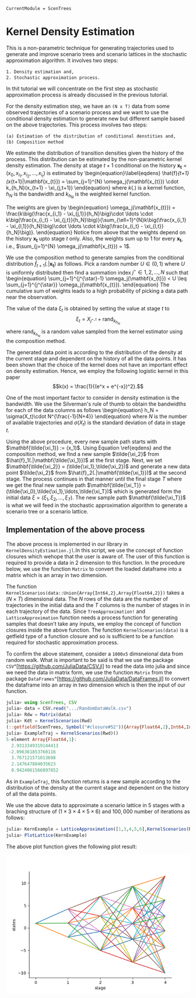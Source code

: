 ```@meta
CurrentModule = ScenTrees
```

# Kernel Density Estimation

This is a non-parametric technique for generating trajectories used to generate and improve scenario trees and scenario lattices in the stochastic approximation algorithm. It involves two steps:

    1. Density estimation and,
    2. Stochastic approximation process.

In thit tutorial we will concentrate on the first step as stochastic approximation process is already discussed in the previous tutorial. 

For the density estimation step, we have an `(N x T)` data from some observed trajectories of a scenario process and we want to use the conditional density estimation to generate new but different sample based on the above trajectories. This process involves two steps:

    (a) Estimation of the distribution of conditional denstities and,
    (b) Composition method

We estimate the distribution of transition densities given the history of the process. This distribution can be estimated by the non-parametric kernel density estimation. The density at stage $t+1$ conditional on the history $\mathbf{x_{t}} = (x_0,x_{i_{1}},x_{i_{2}},\ldots,x_{i_{t}})$ is estimated by 
\begin{equation}\label{eqdens}
\hat{f}_{t+1}(x_{t+1}|\mathbf{x_{t}}) = \sum_{j=1}^{N} \omega_j(\mathbf{x_{t}}) \cdot k_{h_N}(x_{t+1} - \xi_{j,t+1})
\end{equation}
where $k(.)$ is a kernel function, $h_N$ is the bandwidth and $k_{h_N}$ is the weighted kernel function.

The weights are given by
\begin{equation}
\omega_j(\mathbf{x_{t}}) = \frac{k\big(\frac{x_{i_1} - \xi_{j,1}}{h_N}\big)\cdot \ldots \cdot k\big(\frac{x_{i_t} - \xi_{j,t}}{h_N}\big)}{\sum_{\ell=1}^{N}k\big(\frac{x_{i_1} - \xi_{l,1}}{h_N}\big)\cdot \ldots \cdot k\big(\frac{x_{i_t} - \xi_{l,t}}{h_N}\big)}.
\end{equation}
Notice from above that the weights depend on the history $\mathbf{x_{t}}$ upto stage $t$ only. Also, the weights sum up to 1 for every $\mathbf{x_{t}}$, i.e., $\sum_{j=1}^{N} \omega_j(\mathbf{x_{t}}) = 1$.

We use the composition method to generate samples from the conditional distribution $\hat{f}_{t+1}(.|\mathbf{x_{t}})$ as follows. Pick a random number $U \in (0,1)$ where $U$ is uniformly distributed then find a summation index $j^{\star} \in {1,2,\ldots,N}$ such that 
\begin{equation}
\sum_{j=1}^{j^{\star}-1} \omega_j(\mathbf{x_{t}}) < U \leq \sum_{j=1}^{j^{\star}} \omega_j(\mathbf{x_{t}}).
\end{equation}
The cumulative sum of weights leads to a high probability of picking a data path near the observation.

The value of the data $\xi_t$ is obtained by setting the value at stage $t$ to $$\xi_t = X_{j^{\star,t}} + \text{rand}_{k_{h_N}}$$ where $\text{rand}_{k_{h_N}}$ is a random value sampled from the kernel estimator using the composition method.

The generated data point is according to the distribution of the density at the current stage and dependent on the history of all the data points. It has been shown that the choice of the kernel does not have an important effect on density estimation. Hence, we employ the following logistic kernel in this paper $$k(x) = \frac{1}{(e^x + e^{-x})^2}.$$

One of the most important factor to consider in density estimation is the bandwidth. We use the Silverman's rule of thumb to obtain the bandwidths for each of the data columns as follows 
\begin{equation}
h_N = \sigma(X_t)\cdot N^{\frac{-1}{N+4}}
\end{equation}
where $N$ is the number of available trajectories and $\sigma(X_t)$ is the standard deviation of data in stage $t$.

Using the above procedure, every new sample path starts with $\mathbf{\tilde{\xi_1}} := (x_1)$. Using Equation \ref{eqdens} and the composition method, we find a new sample $\tilde{\xi_2}$ from $\hat{f}_1(.|\mathbf{\tilde{\xi_1}})$ at the first stage. Next, we set $\mathbf{\tilde{\xi_2}} = (\tilde{\xi_1},\tilde{\xi_2})$ and generate a new data point $\tilde{\xi_2}$ from $\hat{f}_2(.|\mathbf{\tilde{\xi_1}})$  at the second stage. The process continues in that manner until the final stage $T$ where we get the final new sample path $\mathbf{\tilde{\xi_T}} = (\tilde{\xi_0},\tilde{\xi_1},\ldots,\tilde{\xi_T})$ which is generated form the initial data $\xi = (\xi_1,\xi_2,\ldots,\xi_T)$. The new sample path $\mathbf{\tilde{\xi_T}}$ is what we will feed in the stochastic approximation algorithm to generate a scenario tree or a scenario lattice.

## Implementation of the above process

The above process is implemented in our library in `KernelDensityEstimation.jl`.In this script, we use the concept of function closures which wehope that the user is aware of. The user of this function is required to provide a data in 2 dimension to this function. In the procedure below, we use the function `Matrix` to convert the loaded dataframe into a matrix which is an array in two dimension.

The function `KernelScenarios(data::Union{Array{Int64,2},Array{Float64,2}})` takes a $(N \times T)$ dimensional data. The $N$ rows of the data are the number of trajectories in the initial data and the $T$ columns is the number of stages in in each trajectory of the data. Since `TreeApproximation!` and `LatticeApproximation` function needs a process function for generating samples that doesn't take any inputs, we employ the concept of function closures inside the above function. The function `KernelScenarios(data)` is a getfield type of a function closure and so is sufficient to be a function required for stochastic approximation process.

To confirm the above statement, consider a `1000x5` dimsneional data from random walk. What is important to be said is that we use the package `CSV`^[https://github.com/JuliaData/CSV.jl] to read the data into julia and since we need the data in matrix form, we use the function `Matrix` from the package `DataFrames`^[https://github.com/JuliaData/DataFrames.jl] to convert the dataframe into an array in two dimension which is then the input of our function.

```julia
julia> using ScenTrees, CSV
julia> data = CSV.read(".../RandomDataWalk.csv")
julia> Rdw = Matrix(data)
julia> Kdt = KernelScenarios(Rwd)
(::getfield(ScenTrees, Symbol("#closure#52")){Array{Float64,2},Int64,Int64,Array{Float64,1},Array{Float64,1},Array{Float64,1}}) (generic function with 1 method)
julia> ExampleTraj = KernelScenarios(Rwd)()
5-element Array{Float64,1}:
  2.9313349319144413
 -2.096361853760116 
  3.767121571013698 
  2.147647884035623 
  0.9424061566897852
```

As in `ExampleTraj`, this function returns is a new sample according to the distribution of the density at the current stage and dependent on the history of all the data points. 

We use the above data to approximate a scenario lattice in 5 stages with a braching structure of $(1\times 3\times 4\times 5\times6)$  and $100,000$ number of iterations as follows:

```julia
julia> KernExample = LatticeApproximation([1,3,4,5,6],KernelScenarios(Rwd),100000);
julia> PlotLattice(KernExample)
```

The above plot function gives the following plot result:

![Scenario Lattice From Kernel Trajectories](../assets/KernLattice.png)


